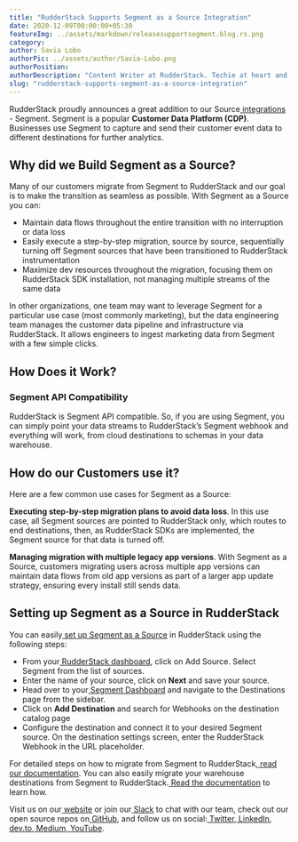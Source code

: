 ```yaml
---
title: "RudderStack Supports Segment as a Source Integration"
date: 2020-12-09T00:00:00+05:30
featureImg: ../assets/markdown/releasesupportsegment.blog.rs.png
category: 
author: Savia Lobo
authorPic: ../assets/author/Savia-Lobo.png
authorPosition: 
authorDescription: "Content Writer at RudderStack. Techie at heart and loves to stay up to date with tech happenings across the globe. Loves singing and composing songs."
slug: "rudderstack-supports-segment-as-a-source-integration"
---
```


RudderStack proudly announces a great addition to our Source[ integrations](https://rudderstack.com/integration/)<span style="text-decoration:underline;"> </span>- Segment. Segment is a popular **Customer Data Platform (CDP)**.  Businesses use Segment to capture and send their customer event data to different destinations for further analytics.


## **Why did we Build Segment as a Source?**

Many of our customers migrate from Segment to RudderStack and our goal is to make the transition as seamless as possible. With Segment as a Source you can: 



*   Maintain data flows throughout the entire transition with no interruption or data loss
*   Easily execute a step-by-step migration, source by source, sequentially turning off Segment sources that have been transitioned to RudderStack instrumentation
*   Maximize dev resources throughout the migration, focusing them on RudderStack SDK installation, not managing multiple streams of the same data

In other organizations, one team may want to leverage Segment for a particular use case (most commonly marketing), but the data engineering team manages the customer data pipeline and infrastructure via RudderStack. It allows engineers to ingest marketing data from Segment with a few simple clicks. 


## **How Does it Work?**


### **Segment API Compatibility**

RudderStack is Segment API compatible. So, if you are using Segment, you can simply point your data streams to RudderStack’s Segment webhook and everything will work, from cloud destinations to schemas in your data warehouse. 


## **How do our Customers use it?**

Here are a few common use cases for Segment as a Source: 

**Executing step-by-step migration plans to avoid data loss**. In this use case, all Segment sources are pointed to RudderStack only, which routes to end destinations, then, as RudderStack SDKs are implemented, the Segment source for that data is turned off. 

**Managing migration with multiple legacy app versions**. With Segment as a Source, customers migrating users across multiple app versions can maintain data flows from old app versions as part of a larger app update strategy, ensuring every install still sends data. 


## **Setting up Segment as a Source in RudderStack**

You can easily[ set up Segment as a Source](https://docs.rudderstack.com/sources/segment#getting-started) in RudderStack using the following steps:



*   From your[ RudderStack dashboard](https://app.rudderstack.com/signup?type=freetrial), click on Add Source. Select Segment from the list of sources. 
*   Enter the name of your source, click on **Next** and save your source.
*   Head over to your[ Segment Dashboard](https://app.segment.com/workspaces) and navigate to the Destinations page from the sidebar. 
*   Click on **Add Destination** and search for Webhooks on the destination catalog page
*   Configure the destination and connect it to your desired Segment source. On the destination settings screen, enter the RudderStack Webhook in the URL placeholder.

For detailed steps on how to migrate from Segment to RudderStack,[ read our documentation](https://docs.rudderstack.com/migration-guides/rudderstack-migration-guide). You can also easily migrate your warehouse destinations from Segment to RudderStack.[ Read the documentation](https://docs.rudderstack.com/migration-guides/how-to-migrate-warehouse-destination-from-segment-to-rudderstack) to learn how.

Visit us on our[ website](http://www.rudderstack.com/) or join our[ Slack](https://resources.rudderstack.com/join-rudderstack-slack) to chat with our team, check out our open source repos on[ GitHub](https://github.com/rudderlabs), and follow us on social:[ Twitter](https://twitter.com/RudderStack),[ LinkedIn](https://www.linkedin.com/company/rudderlabs/),[ dev.to](https://dev.to/rudderstack),[ Medium](https://rudderstack.medium.com/),[ YouTube](https://www.youtube.com/channel/UCgV-B77bV_-LOmKYHw8jvBw).
